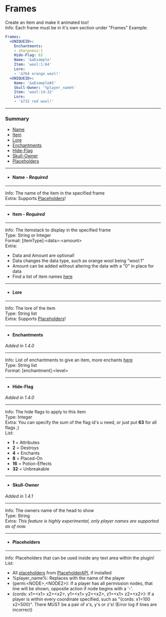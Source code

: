# Frames #
Create an item and make it animated too!  
Info: Each frame must be in it's own section under "Frames"
Example:
```yaml
Frames:
  <UNIQUEID>:
    Enchantments:
    - sharpness:1
    Hide-Flag: 63
    Name: '&aExample'
    Item: 'wool:1:64'
    Lore:
    - '&764 orange wool!'
  <UNIQUEID>:
    Name: '&aExample#2'
    Skull-Owner: '%player_name%'
    Item: 'wool:14:32'
    Lore:
    - '&732 red wool!'
```
***
### Summary ###
 - [Name](#name---required)
 - [Item](#item---required)
 - [Lore](#lore)
 - [Enchantments](#enchantments)
 - [Hide-Flag](#hide-flag)
 - [Skull-Owner](#skull-owner)
 - [Placeholders](#placeholders)
***
- #### Name - *Required* ####
***
Info: The name of the item in the specified frame  
Extra: Supports [Placeholders](#placeholders)!
***
- #### Item - *Required* ####
***
Info: The itemstack to display in the specified frame  
Type: String or Integer  
Format: \[itemType\]:\<data\>:\<amount\>  
Extra:  
 - Data and Amount are optional!  
 - Data changes the data type, such as orange wool being "wool:1"  
 - Amount can be added without altering the data with a "0" in place for data  
 - Find a list of item names [here](http://minecraft-ids.grahamedgecombe.com)  
***
- #### Lore ####
***
Info: The lore of the item   
Type: String list  
Extra: Supports [Placeholders](#placeholders)!
***
- #### Enchantments ####
*Added in 1.4.0*
***
Info: List of enchantments to give an item, more enchants [here](https://hub.spigotmc.org/javadocs/spigot/org/bukkit/enchantments/Enchantment.html)   
Type: String list  
Format: \[enchantment\]:\<level\>   
***
- #### Hide-Flag ####
*Added in 1.4.0*
***
Info: The hide flags to apply to this item  
Type: Integer  
Extra: You can specify the sum of the flag id's u need, or just put **63** for all flags ;)  
List:
 - **1** = Attributes
 - **2** = Destroys
 - **4** = Enchants
 - **8** = Placed-On
 - **16** = Potion-Effects
 - **32** = Unbreakable
***
- #### Skull-Owner ####
*Added in 1.4.1*
***
Info: The owners name of the head to show  
Type: String  
Extra: *This feature is highly experimental, only player names are supported as of now.*  
***
- #### Placeholders ####
***
Info: Placeholders that can be used inside any text area within the plugin!  
List:
 - All [placeholders](https://www.spigotmc.org/wiki/placeholderapi-placeholders/) from [PlaceholderAPI](https://www.spigotmc.org/resources/placeholderapi.6245/), if installed
 - %player_name%: Replaces with the name of the player
 - {perm:\<NODE\>,\<NODE2\>}: If a player has all permission nodes, that line will be shown, opposite action if node begins with a '-'.
 - {cords: x1=\<x1\> x2=\<x2\>, y1=\<x1\> y2=\<x2\>, z1=\<x1\> z2=\<x2\>}: If a player is within every coordinate specified, such as "{cords: x1=100 x2=500}". There MUST be a pair of x's, y's or z's! (Error log if lines are incorrect)
